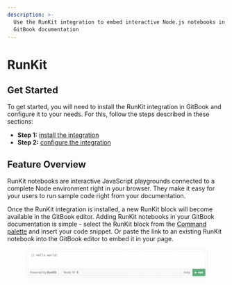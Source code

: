 ```yaml
---
description: >-
  Use the RunKit integration to embed interactive Node.js notebooks in your
  GitBook documentation
---
```


# RunKit

## Get Started

To get started, you will need to install the RunKit integration in GitBook and configure it to your needs. For this, follow the steps described in these sections:

* **Step 1:** [install the integration](../install-an-integration.md)
* **Step 2:** [configure the integration](configure.md)

## Feature Overview

RunKit notebooks are interactive JavaScript playgrounds connected to a complete Node environment right in your browser. They make it easy for your users to run sample code right from your documentation.

Once the RunKit integration is installed, a new RunKit block will become available in the GitBook editor. Adding RunKit notebooks in your GitBook documentation is simple - select the RunKit block from the [Command palette](https://docs.gitbook.com/tour/editor/blocks#command-palette) and insert your code snippet. Or paste the link to an existing RunKit notebook into the GitBook editor to embed it in your page.

<figure><img src="../../../.gitbook/assets/RunKit block.png" alt=""><figcaption></figcaption></figure>
